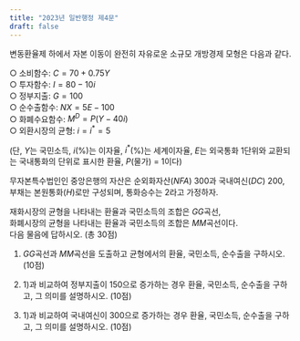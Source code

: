 ```yaml
---
title: "2023년 일반행정 제4문"
draft: false
---
```


변동환율제 하에서 자본 이동이 완전히 자유로운 소규모 개방경제 모형은 다음과 같다.

○ 소비함수: $C = 70 + 0.75Y$  
○ 투자함수: $I = 80 - 10i$  
○ 정부지출: $G = 100$  
○ 순수출함수: $NX = 5E - 100$  
○ 화폐수요함수: $M^D = P(Y - 40i)$  
○ 외환시장의 균형: $i = i^* = 5$  

(단, $Y$는 국민소득, $i$(%)는 이자율, $i^*$(%)는 세계이자율, $E$는 외국통화 1단위와 교환되는 국내통화의 단위로 표시한 환율, $P$(물가) = 1이다)

무자본특수법인인 중앙은행의 자산은 순외화자산($NFA$) 300과 국내여신($DC$) 200,  
부채는 본원통화($H$)로만 구성되며, 통화승수는 2라고 가정하자.

재화시장의 균형을 나타내는 환율과 국민소득의 조합은 $GG$곡선,  
화폐시장의 균형을 나타내는 환율과 국민소득의 조합은 $MM$곡선이다.  
다음 물음에 답하시오. (총 30점)

1) $GG$곡선과 $MM$곡선을 도출하고 균형에서의 환율, 국민소득, 순수출을 구하시오. (10점)

2) 1)과 비교하여 정부지출이 150으로 증가하는 경우 환율, 국민소득, 순수출을 구하고, 그 의미를 설명하시오. (10점)

3) 1)과 비교하여 국내여신이 300으로 증가하는 경우 환율, 국민소득, 순수출을 구하고, 그 의미를 설명하시오. (10점)

